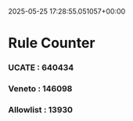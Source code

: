 2025-05-25 17:28:55.051057+00:00
# Rule Counter 
 ### UCATE : 640434

 ### Veneto : 146098

 ### Allowlist : 13930